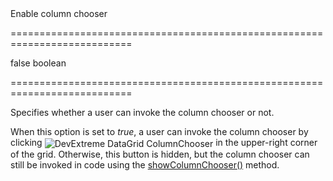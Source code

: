 <!--**
/*-------------------------------------------
    Auto-generated file. Do not modify.
-------------------------------------------

**-->
<!--d-->Enable column chooser<!--/d-->
===========================================================================
<!--default-->false<!--/default-->
<!--type-->boolean<!--/type-->
===========================================================================

<!--shortDescription-->
Specifies whether a user can invoke the column chooser or not.
<!--/shortDescription-->

<!--fullDescription-->
When this option is set to *true*, a user can invoke the column chooser by clicking <img src="/Content/images/doc/16_1/DataGrid/icons/columnChooser.png" alt="DevExtreme DataGrid ColumnChooser" style="vertical-align:middle"/> in the upper-right corner of the grid. Otherwise, this button is hidden, but the column chooser can still be invoked in code using the [showColumnChooser()](/Documentation/ApiReference/UI_Widgets/dxDataGrid/Methods/#showColumnChooser) method.
<!--/fullDescription-->